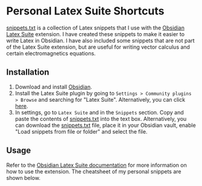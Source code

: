 # Personal Latex Suite Shortcuts

[snippets.txt](./snippets.txt) is a collection of Latex snippets that I use with the [Obsidian Latex Suite](https://github.com/artisticat1/obsidian-latex-suite) extension. I have created these snippets to make it easier to write Latex in Obsidian. I have also included some snippets that are not part of the Latex Suite extension, but are useful for writing vector calculus and certain electromagnetics equations.

## Installation

1. Download and install [Obsidian](https://obsidian.md/download).
2. Install the Latex Suite plugin by going to `Settings > Community plugins > Browse` and searching for "Latex Suite". Alternatively, you can click [here](https://obsidian.md/plugins?search=latex%20suite#).
3. In settings, go to `Latex Suite` and in the `Snippets` section. Copy and paste the contents of [snippets.txt](./snippets.txt) into the text box. Alternatively, you can download the [snippets.txt](./snippets.txt) file, place it in your Obsidian vault, enable "Load snippets from file or folder" and select the file.

## Usage
Refer to the [Obsidian Latex Suite documentation](https://github.com/artisticat1/obsidian-latex-suite) for more information on how to use the extension. The cheatsheet of my personal snippets are shown below.

